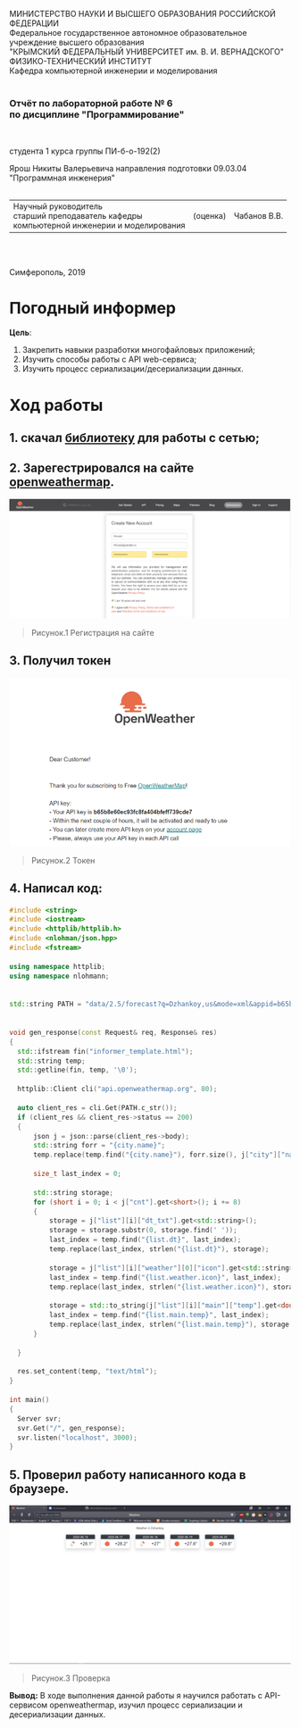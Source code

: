 МИНИСТЕРСТВО НАУКИ  И ВЫСШЕГО ОБРАЗОВАНИЯ РОССИЙСКОЙ ФЕДЕРАЦИИ  
Федеральное государственное автономное образовательное учреждение высшего образования  
"КРЫМСКИЙ ФЕДЕРАЛЬНЫЙ УНИВЕРСИТЕТ им. В. И. ВЕРНАДСКОГО"  
ФИЗИКО-ТЕХНИЧЕСКИЙ ИНСТИТУТ  
Кафедра компьютерной инженерии и моделирования
<br/><br/>

### Отчёт по лабораторной работе № 6<br/> по дисциплине "Программирование"
<br/>

студента 1 курса группы ПИ-б-о-192(2)

Ярош Никиты Валерьевича 
направления подготовки 09.03.04 "Программная инженерия"  
<br/>

<table>
<tr><td>Научный руководитель<br/> старший преподаватель кафедры<br/> компьютерной инженерии и моделирования</td>
<td>(оценка)</td>
<td>Чабанов В.В.</td>
</tr>
</table>
<br/><br/>

Симферополь, 2019






# Погодный информер

**Цель**: 
1. Закрепить навыки разработки многофайловыx приложений;
2. Изучить способы работы с API web-сервиса;
3. Изучить процесс сериализации/десериализации данных.

# Ход работы

## 1. скачал [библиотеку](https://github.com/yhirose/cpp-httplib) для работы с сетью;

## 2. Зарегестрировался на сайте [openweathermap](https://openweathermap.org/).
![регистрация](Images/6.1.png)
>Рисунок.1 Регистрация на сайте

## 3. Получил токен 
![токен](Images/6.2.png)
>Рисунок.2 Токен

## 4. Написал код:
  ```c++
#include <string>
#include <iostream>
#include <httplib/httplib.h>
#include <nlohman/json.hpp>
#include <fstream>

using namespace httplib;
using namespace nlohmann;


std::string PATH = "data/2.5/forecast?q=Dzhankoy,us&mode=xml&appid=b65b8e60ec93fc8fa404bfeff739cde7";


void gen_response(const Request& req, Response& res)
{
	std::ifstream fin("informer_template.html");
	std::string temp;
	std::getline(fin, temp, '\0');

	httplib::Client cli("api.openweathermap.org", 80);

	auto client_res = cli.Get(PATH.c_str());
	if (client_res && client_res->status == 200)
	{
		json j = json::parse(client_res->body);
		std::string forr = "{city.name}";
		temp.replace(temp.find("{city.name}"), forr.size(), j["city"]["name"].get<std::string>());

		size_t last_index = 0;

		std::string storage;
		for (short i = 0; i < j["cnt"].get<short>(); i += 8)
		{
			storage = j["list"][i]["dt_txt"].get<std::string>();
			storage = storage.substr(0, storage.find(' '));
			last_index = temp.find("{list.dt}", last_index);
			temp.replace(last_index, strlen("{list.dt}"), storage);

			storage = j["list"][i]["weather"][0]["icon"].get<std::string>();
			last_index = temp.find("{list.weather.icon}", last_index);
			temp.replace(last_index, strlen("{list.weather.icon}"), storage);

			storage = std::to_string(j["list"][i]["main"]["temp"].get<double>());
			last_index = temp.find("{list.main.temp}", last_index);
			temp.replace(last_index, strlen("{list.main.temp}"), storage.substr(0, 4));
		}

	}

	res.set_content(temp, "text/html");
}

int main()
{
	Server svr;                    
	svr.Get("/", gen_response);   
	svr.listen("localhost", 3000); 
}
```

## 5. Проверил работу написанного кода в браузере.
![регистрация](Images/6.4.png)
>Рисунок.3 Проверка

**Вывод:** В ходе выполнения данной работы я научился работать с API-сервисом openweathermap, изучил процесс сериализации и десериализации данных.

